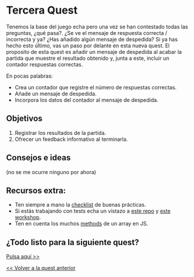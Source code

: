 # Tercera Quest

Tenemos la base del juego echa pero una vez se han contestado todas las preguntas, ¿qué pasa?. ¿Se ve el mensaje de respuesta correcta / incorrecta y ya? ¿Has añadido algún mensaje de despedida? Si ya has hecho esto último, vas un paso por delante en esta nueva quest. El proposito de esta quest es añadir un mensaje de despedida al acabar la partida que muestre el resultado obtenido y, junta a este, incluir un contador respuestas correctas.

En pocas palabras:
* Crea un contador que registre el número de respuestas correctas.
* Añade un mensaje de despedida.
* Incorpora los datos del contador al mensaje de despedida.

## Objetivos

1. Registrar los resultados de la partida.
2. Ofrecer un feedback informativo al terminarla.


## Consejos e ideas

(no se me ocurre ninguno por ahora)

## Recursos extra:
- Ten siempre a mano la [checklist](../checklist.md) de buenas prácticas.
- Si estás trabajando con tests echa un vistazo a [este repo](https://github.com/Marvalero/workshop-introduccion-al-testeo-en-javascript) y [este workshop](https://www.linkedin.com/posts/maria-valero-campa%C3%B1a_javascript-testing-escribirtests-activity-7034491159649394688-YbIi?utm_source=share&utm_medium=member_desktop).
- Ten en cuenta los muchos [methods](https://developer.mozilla.org/en-US/docs/Web/JavaScript/Reference/Global_Objects/Array) de un array en JS.

## ¿Todo listo para la siguiente quest?
[Pulsa aquí >>](./quest4.md)

[<< Volver a la quest anterior](./quest2.md)





